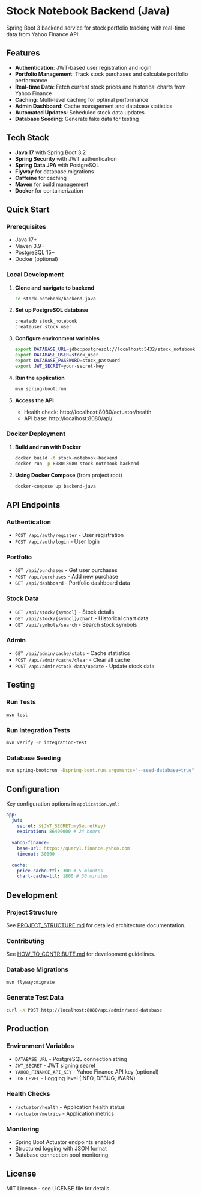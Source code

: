 # Stock Notebook Backend (Java)

Spring Boot 3 backend service for stock portfolio tracking with real-time data from Yahoo Finance API.

## Features

- **Authentication**: JWT-based user registration and login
- **Portfolio Management**: Track stock purchases and calculate portfolio performance
- **Real-time Data**: Fetch current stock prices and historical charts from Yahoo Finance
- **Caching**: Multi-level caching for optimal performance
- **Admin Dashboard**: Cache management and database statistics
- **Automated Updates**: Scheduled stock data updates
- **Database Seeding**: Generate fake data for testing

## Tech Stack

- **Java 17** with Spring Boot 3.2
- **Spring Security** with JWT authentication
- **Spring Data JPA** with PostgreSQL
- **Flyway** for database migrations
- **Caffeine** for caching
- **Maven** for build management
- **Docker** for containerization

## Quick Start

### Prerequisites

- Java 17+
- Maven 3.9+
- PostgreSQL 15+
- Docker (optional)

### Local Development

1. **Clone and navigate to backend**
   ```bash
   cd stock-notebook/backend-java
   ```

2. **Set up PostgreSQL database**
   ```bash
   createdb stock_notebook
   createuser stock_user
   ```

3. **Configure environment variables**
   ```bash
   export DATABASE_URL=jdbc:postgresql://localhost:5432/stock_notebook
   export DATABASE_USER=stock_user
   export DATABASE_PASSWORD=stock_password
   export JWT_SECRET=your-secret-key
   ```

4. **Run the application**
   ```bash
   mvn spring-boot:run
   ```

5. **Access the API**
   - Health check: http://localhost:8080/actuator/health
   - API base: http://localhost:8080/api/

### Docker Deployment

1. **Build and run with Docker**
   ```bash
   docker build -t stock-notebook-backend .
   docker run -p 8080:8080 stock-notebook-backend
   ```

2. **Using Docker Compose** (from project root)
   ```bash
   docker-compose up backend-java
   ```

## API Endpoints

### Authentication
- `POST /api/auth/register` - User registration
- `POST /api/auth/login` - User login

### Portfolio
- `GET /api/purchases` - Get user purchases
- `POST /api/purchases` - Add new purchase
- `GET /api/dashboard` - Portfolio dashboard data

### Stock Data
- `GET /api/stock/{symbol}` - Stock details
- `GET /api/stock/{symbol}/chart` - Historical chart data
- `GET /api/symbols/search` - Search stock symbols

### Admin
- `GET /api/admin/cache/stats` - Cache statistics
- `POST /api/admin/cache/clear` - Clear all cache
- `POST /api/admin/stock-data/update` - Update stock data

## Testing

### Run Tests
```bash
mvn test
```

### Run Integration Tests
```bash
mvn verify -P integration-test
```

### Database Seeding
```bash
mvn spring-boot:run -Dspring-boot.run.arguments="--seed-database=true"
```

## Configuration

Key configuration options in `application.yml`:

```yaml
app:
  jwt:
    secret: ${JWT_SECRET:mySecretKey}
    expiration: 86400000 # 24 hours
  
  yahoo-finance:
    base-url: https://query1.finance.yahoo.com
    timeout: 30000
  
  cache:
    price-cache-ttl: 300 # 5 minutes
    chart-cache-ttl: 1800 # 30 minutes
```

## Development

### Project Structure
See [PROJECT_STRUCTURE.md](PROJECT_STRUCTURE.md) for detailed architecture documentation.

### Contributing
See [HOW_TO_CONTRIBUTE.md](HOW_TO_CONTRIBUTE.md) for development guidelines.

### Database Migrations
```bash
mvn flyway:migrate
```

### Generate Test Data
```bash
curl -X POST http://localhost:8080/api/admin/seed-database
```

## Production

### Environment Variables
- `DATABASE_URL` - PostgreSQL connection string
- `JWT_SECRET` - JWT signing secret
- `YAHOO_FINANCE_API_KEY` - Yahoo Finance API key (optional)
- `LOG_LEVEL` - Logging level (INFO, DEBUG, WARN)

### Health Checks
- `/actuator/health` - Application health status
- `/actuator/metrics` - Application metrics

### Monitoring
- Spring Boot Actuator endpoints enabled
- Structured logging with JSON format
- Database connection pool monitoring

## License

MIT License - see LICENSE file for details